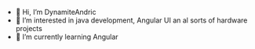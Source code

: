 - 👋 Hi, I’m DynamiteAndric
- 👀 I’m interested in java development, Angular UI an al sorts of hardware projects
- 🌱 I’m currently learning Angular

<!---
DynamiteAndric/DynamiteAndric is a ✨ special ✨ repository because its `README.md` (this file) appears on your GitHub profile.
You can click the Preview link to take a look at your changes.
--->
